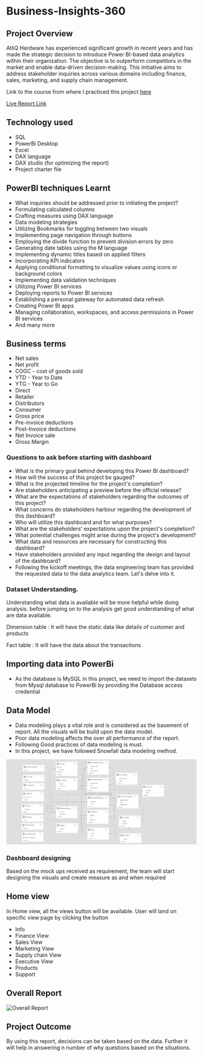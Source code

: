 # Business-Insights-360
## Project Overview

AtliQ Hardware has experienced significant growth in recent years and has made the strategic decision to introduce Power BI-based data analytics within their organization. The objective is to outperform competitors in the market and enable data-driven decision-making. This initiative aims to address stakeholder inquiries across various domains including finance, sales, marketing, and supply chain management.

Link to the course from where I practiced this project  [here](https://codebasics.io/courses/power-bi-data-analysis-with-end-to-end-project)

[Live Report Link](https://app.powerbi.com/groups/me/reports/6f637ce4-efd1-40e6-a4d1-6f4ddec26c68/ReportSection0e765c0061580b067c73?experience=power-bi)

## Technology used

- SQL
- PowerBi Desktop
- Excel
- DAX language
- DAX studio (for optimizing the report)
- Project charter file

## PowerBI techniques Learnt


- What inquiries should be addressed prior to initiating the project?
- Formulating calculated columns
- Crafting measures using DAX language
- Data modeling strategies
- Utilizing Bookmarks for toggling between two visuals
- Implementing page navigation through buttons
- Employing the divide function to prevent division errors by zero
- Generating date tables using the M language
- Implementing dynamic titles based on applied filters
- Incorporating KPI indicators
- Applying conditional formatting to visualize values using icons or background colors
- Implementing data validation techniques
- Utilizing Power BI services
- Deploying reports to Power BI services
- Establishing a personal gateway for automated data refresh
- Creating Power BI apps
- Managing collaboration, workspaces, and access permissions in Power BI services
- And many more 

## Business terms
- Net sales
- Net profit
- COGC - cost of goods sold
- YTD - Year to Date
- YTG - Year to Go
- Direct
- Retailer
- Distributors
- Consumer
- Gross price
- Pre-invoice deductions
- Post-Invoice deductions
- Net Invoice sale
- Gross Margin


### Questions to ask before starting with dashboard

- What is the primary goal behind developing this Power BI dashboard?
- How will the success of this project be gauged?
- What is the projected timeline for the project's completion?
- Are stakeholders anticipating a preview before the official release?
- What are the expectations of stakeholders regarding the outcomes of this project?
- What concerns do stakeholders harbour regarding the development of this dashboard?
- Who will utilize this dashboard and for what purposes?
- What are the stakeholders' expectations upon the project's completion?
- What potential challenges might arise during the project's development?
- What data and resources are necessary for constructing this dashboard?
- Have stakeholders provided any input regarding the design and layout of the dashboard?
- Following the kickoff meetings, the data engineering team has provided the requested data to the data analytics team. Let's delve into it.

### Dataset **Understanding.**

Understanding what data is available will be more helpful while doing analysis. before jumping on to the analysis get good understanding of what are data available.

Dimension table : It will have the static data like details of customer and products

Fact table : It will have the data about the transactions  



## Importing data into PowerBi

- As the database is MySQL in this project, we need to import the datasets from Mysql database to PowerBi by providing the Database access credential

## Data Model

- Data modeling plays a vital role and is considered as the basement of report. All the visuals will be build upon the data model.
- Poor data modeling affects the over all performance of the report.
- Following Good practices of data modeling is must. 
- In this project, we have followed Snowfall data modeling method.

<img src="https://github.com/Naveen-S6/Business_Insights_360/blob/main/Resources/Data_model.png" class="center">

### Dashboard designing

Based on the mock ups received as requirement, the team will start designing the visuals and create measure as and when required

## Home view

In Home view, all the views button will be available. User will land on specific view page by clicking the button 

- Info
- Finance View
- Sales View
- Marketing View
- Supply chain View
- Executive View
- Products
- Support

## Overall Report

![Overall Report](https://app.powerbi.com/groups/me/reports/6f637ce4-efd1-40e6-a4d1-6f4ddec26c68/ReportSection0e765c0061580b067c73?experience=power-bi)


## Project Outcome

By using this report, decisions can be taken based on the data. Further it will help in answering n number of why questions based on the situations.

